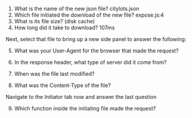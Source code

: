 1. What is the name of the new json file?
citylots.json
2. Which file initiated the download of the new file?
expose.js:4
3. What is its file size?
(disk cache)
4. How long did it take to download?
107ms
 

Next, select that file to bring up a new side panel to answer the following:

5. What was your User-Agent for the browser that made the request?

6. In the response header, what type of server did it come from?

7. When was the file last modified?

8. What was the Content-Type of the file?

Navigate to the Initiator tab now and answer the last question

9. Which function inside the initiating file made the request?


